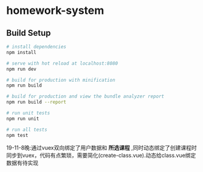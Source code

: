 # homework-system

## Build Setup

``` bash
# install dependencies
npm install

# serve with hot reload at localhost:8080
npm run dev

# build for production with minification
npm run build

# build for production and view the bundle analyzer report
npm run build --report

# run unit tests
npm run unit

# run all tests
npm test
```


19-11-8晚:通过vuex双向绑定了用户数据和 **所选课程** ,同时动态绑定了创建课程时同步到vuex，代码有点繁琐，需要简化(create-class.vue).动态给class.vue绑定数据有待实现

